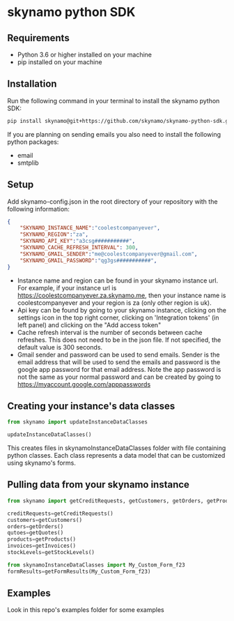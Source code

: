 # skynamo python SDK
## Requirements
- Python 3.6 or higher installed on your machine
- pip installed on your machine

## Installation
Run the following command in your terminal to install the skynamo python SDK:
```bash
pip install skynamo@git+https://github.com/skynamo/skynamo-python-sdk.git
```

If you are planning on sending emails you also need to install the following python packages:
- email
- smtplib
## Setup
Add skynamo-config.json in the root directory of your repository with the following information:
```json
{
	"SKYNAMO_INSTANCE_NAME":"coolestcompanyever",
	"SKYNAMO_REGION":"za",
	"SKYNAMO_API_KEY":"a3csg###########",
	"SKYNAMO_CACHE_REFRESH_INTERVAL": 300,
	"SKYNAMO_GMAIL_SENDER":"me@coolestcompanyever@gmail.com",
	"SKYNAMO_GMAIL_PASSWORD":"qg3gs###########",
}
```
- Instance name and region can be found in your skynamo instance url. For example, if your instance url is https://coolestcompanyever.za.skynamo.me, then your instance name is coolestcompanyever and your region is za (only other region is uk).
- Api key can be found by going to your skynamo instance, clicking on the settings icon in the top right corner, clicking on 'Integration tokens' (in left panel) and clicking on the "Add access token"
- Cache refresh interval is the number of seconds between cache refreshes. This does not need to be in the json file. If not specified, the default value is 300 seconds.
- Gmail sender and password can be used to send emails. Sender is the email address that will be used to send the emails and password is the google app password for that email address. Note the app password is not the same as your normal password and can be created by going to https://myaccount.google.com/apppasswords

## Creating your instance's data classes
```python
from skynamo import updateInstanceDataClasses

updateInstanceDataClasses()
```
This creates files in skynamoInstanceDataClasses folder with file containing python classes. Each class represents a data model that can be customized using skynamo's forms.

## Pulling data from your skynamo instance
```python
from skynamo import getCreditRequests, getCustomers, getOrders, getProducts, getQuotes, getFormResults, getInvoices, getStockLevels

creditRequests=getCreditRequests()
customers=getCustomers()
orders=getOrders()
qutoes=getQuotes()
products=getProducts()
invoices=getInvoices()
stockLevels=getStockLevels()

from skynamoInstanceDataClasses import My_Custom_Form_f23
formResults=getFormResults(My_Custom_Form_f23)
```
## Examples
Look in this repo's examples folder for some examples
